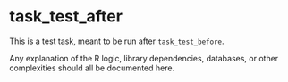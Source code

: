 # task_test_after

This is a test task, meant to be run after `task_test_before`.

Any explanation of the R logic, library dependencies, databases, or other
complexities should all be documented here.
